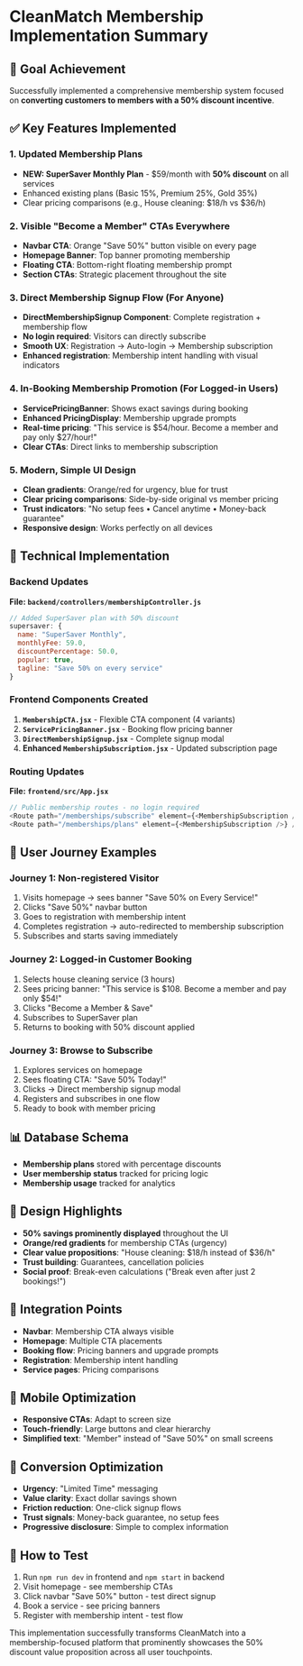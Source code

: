 # CleanMatch Membership Implementation Summary

## 🎯 Goal Achievement
Successfully implemented a comprehensive membership system focused on **converting customers to members with a 50% discount incentive**.

## ✅ Key Features Implemented

### 1. **Updated Membership Plans**
- **NEW: SuperSaver Monthly Plan** - $59/month with **50% discount** on all services
- Enhanced existing plans (Basic 15%, Premium 25%, Gold 35%)
- Clear pricing comparisons (e.g., House cleaning: $18/h vs $36/h)

### 2. **Visible "Become a Member" CTAs Everywhere**
- **Navbar CTA**: Orange "Save 50%" button visible on every page
- **Homepage Banner**: Top banner promoting membership
- **Floating CTA**: Bottom-right floating membership prompt
- **Section CTAs**: Strategic placement throughout the site

### 3. **Direct Membership Signup Flow (For Anyone)**
- **DirectMembershipSignup Component**: Complete registration + membership flow
- **No login required**: Visitors can directly subscribe
- **Smooth UX**: Registration → Auto-login → Membership subscription
- **Enhanced registration**: Membership intent handling with visual indicators

### 4. **In-Booking Membership Promotion (For Logged-in Users)**
- **ServicePricingBanner**: Shows exact savings during booking
- **Enhanced PricingDisplay**: Membership upgrade prompts
- **Real-time pricing**: "This service is $54/hour. Become a member and pay only $27/hour!"
- **Clear CTAs**: Direct links to membership subscription

### 5. **Modern, Simple UI Design**
- **Clean gradients**: Orange/red for urgency, blue for trust
- **Clear pricing comparisons**: Side-by-side original vs member pricing
- **Trust indicators**: "No setup fees • Cancel anytime • Money-back guarantee"
- **Responsive design**: Works perfectly on all devices

## 🔧 Technical Implementation

### Backend Updates
**File: `backend/controllers/membershipController.js`**
```javascript
// Added SuperSaver plan with 50% discount
supersaver: {
  name: "SuperSaver Monthly",
  monthlyFee: 59.0,
  discountPercentage: 50.0,
  popular: true,
  tagline: "Save 50% on every service"
}
```

### Frontend Components Created
1. **`MembershipCTA.jsx`** - Flexible CTA component (4 variants)
2. **`ServicePricingBanner.jsx`** - Booking flow pricing banner
3. **`DirectMembershipSignup.jsx`** - Complete signup modal
4. **Enhanced `MembershipSubscription.jsx`** - Updated subscription page

### Routing Updates
**File: `frontend/src/App.jsx`**
```javascript
// Public membership routes - no login required
<Route path="/memberships/subscribe" element={<MembershipSubscription />} />
<Route path="/memberships/plans" element={<MembershipSubscription />} />
```

## 🚀 User Journey Examples

### Journey 1: Non-registered Visitor
1. Visits homepage → sees banner "Save 50% on Every Service!"
2. Clicks "Save 50%" navbar button
3. Goes to registration with membership intent
4. Completes registration → auto-redirected to membership subscription
5. Subscribes and starts saving immediately

### Journey 2: Logged-in Customer Booking
1. Selects house cleaning service (3 hours)
2. Sees pricing banner: "This service is $108. Become a member and pay only $54!"
3. Clicks "Become a Member & Save"
4. Subscribes to SuperSaver plan
5. Returns to booking with 50% discount applied

### Journey 3: Browse to Subscribe
1. Explores services on homepage
2. Sees floating CTA: "Save 50% Today!"
3. Clicks → Direct membership signup modal
4. Registers and subscribes in one flow
5. Ready to book with member pricing

## 📊 Database Schema
- **Membership plans** stored with percentage discounts
- **User membership status** tracked for pricing logic
- **Membership usage** tracked for analytics

## 🎨 Design Highlights
- **50% savings prominently displayed** throughout the UI
- **Orange/red gradients** for membership CTAs (urgency)
- **Clear value propositions**: "House cleaning: $18/h instead of $36/h"
- **Trust building**: Guarantees, cancellation policies
- **Social proof**: Break-even calculations ("Break even after just 2 bookings!")

## 🔄 Integration Points
- **Navbar**: Membership CTA always visible
- **Homepage**: Multiple CTA placements
- **Booking flow**: Pricing banners and upgrade prompts
- **Registration**: Membership intent handling
- **Service pages**: Pricing comparisons

## 📱 Mobile Optimization
- **Responsive CTAs**: Adapt to screen size
- **Touch-friendly**: Large buttons and clear hierarchy
- **Simplified text**: "Member" instead of "Save 50%" on small screens

## 🎯 Conversion Optimization
- **Urgency**: "Limited Time" messaging
- **Value clarity**: Exact dollar savings shown
- **Friction reduction**: One-click signup flows
- **Trust signals**: Money-back guarantee, no setup fees
- **Progressive disclosure**: Simple to complex information

## 🚀 How to Test
1. Run `npm run dev` in frontend and `npm start` in backend
2. Visit homepage - see membership CTAs
3. Click navbar "Save 50%" button - test direct signup
4. Book a service - see pricing banners
5. Register with membership intent - test flow

This implementation successfully transforms CleanMatch into a membership-focused platform that prominently showcases the 50% discount value proposition across all user touchpoints.
